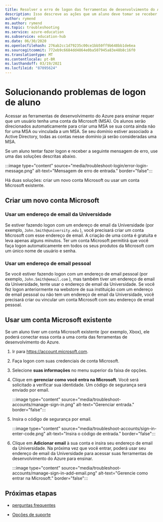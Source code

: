 ```yaml
---
title: Resolver o erro de logon das ferramentas de desenvolvimento do Azure para ensinar
description: Isso descreve as ações que um aluno deve tomar se receber uma mensagem de erro ao fazer logon nas ferramentas de desenvolvimento do Azure para ensinar.
author: rymend
ms.author: rymend
ms.topic: troubleshooting
ms.service: azure-education
ms.subservice: education-hub
ms.date: 06/30/2020
ms.openlocfilehash: 276ab2cc1d79235c00ce1bb50ff9b648bb1de6ea
ms.sourcegitcommit: 772eb9c6684dd4864e0ba507945a83e48b8c16f0
ms.translationtype: MT
ms.contentlocale: pt-BR
ms.lasthandoff: 03/19/2021
ms.locfileid: "87095624"
---
```

# <a name="troubleshooting-student-login-issues"></a>Solucionando problemas de logon de aluno
Acessar as ferramentas de desenvolvimento do Azure para ensinar requer que um usuário tenha uma conta da Microsoft (MSA). Os alunos serão direcionados automaticamente para criar uma MSA se sua conta ainda não for uma MSA ou vinculada a um MSA. Se seu domínio estiver associado a Active Directory, todas as contas nesse domínio já serão consideradas uma MSA.

Se um aluno tentar fazer logon e receber a seguinte mensagem de erro, use uma das soluções descritas abaixo.

:::image type="content" source="media/troubleshoot-login/error-login-message.png" alt-text="Mensagem de erro de entrada." border="false":::

Há duas soluções: criar um novo conta Microsoft ou usar um conta Microsoft existente.

## <a name="create-a-new-microsoft-account"></a>Criar um novo conta Microsoft
### <a name="use-a-university-email-address"></a>Usar um endereço de email da Universidade
Se estiver fazendo logon com um endereço de email da Universidade (por exemplo, `John.Smith@university.edu` ), você precisará criar um conta Microsoft com esse endereço de email. A criação de uma conta é gratuita e leva apenas alguns minutos. Ter um conta Microsoft permitirá que você faça logon automaticamente em todos os seus produtos da Microsoft com um único nome de usuário e senha.

### <a name="use-a-personal-email-address"></a>Usar um endereço de email pessoal
Se você estiver fazendo logon com um endereço de email pessoal (por exemplo, `John.Smith@email.com` ), mas também tiver um endereço de email da Universidade, tente usar o endereço de email da Universidade. Se você fez logon anteriormente na webstore de sua instituição com um endereço de email pessoal ou não tem um endereço de email da Universidade, você precisará criar ou vincular um conta Microsoft com seu endereço de email pessoal.

## <a name="use-an-existing-microsoft-account"></a>Usar um conta Microsoft existente
Se um aluno tiver um conta Microsoft existente (por exemplo, Xbox), ele poderá conectar essa conta a uma conta das ferramentas de desenvolvimento do Azure.

1. Ir para https://account.microsoft.com.
1. Faça logon com suas credenciais de conta Microsoft.
1. Selecione **suas informações** no menu superior da faixa de opções.

1. Clique em **gerenciar como você entra na Microsoft**. Você será solicitado a verificar sua identidade. Um código de segurança será enviado por email.

    :::image type="content" source="media/troubleshoot-accounts/manage-sign-in.png" alt-text="Gerenciar entrada." border="false":::

1. Insira o código de segurança por email.

    :::image type="content" source="media/troubleshoot-accounts/sign-in-enter-code.png" alt-text="Insira o código de entrada." border="false":::

1. Clique em **Adicionar email** à sua conta e insira seu endereço de email da Universidade.
Na próxima vez que você entrar, poderá usar seu endereço de email da Universidade para acessar suas ferramentas de desenvolvimento do Azure para ensinar.

    :::image type="content" source="media/troubleshoot-accounts/manage-sign-in-add-email.png" alt-text="Gerencie como entrar na Microsoft." border="false":::

## <a name="next-steps"></a>Próximas etapas
- [perguntas frequentes](program-faq.md)

- [Opções de suporte](program-support.md)
